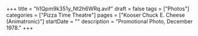 +++
title = "h1Qpm9k351y_Nt2h6WRq.avif"
draft = false
tags = ["Photos"]
categories = ["Pizza Time Theatre"]
pages = ["Kooser Chuck E. Cheese (Animatronic)"]
startDate = ""
description = "Promotional Photo, December 1978."
+++

